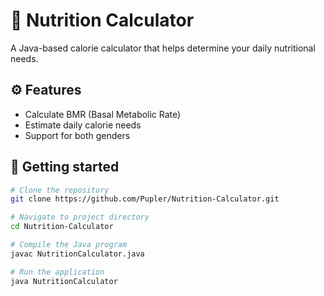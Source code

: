 # 🍎 Nutrition Calculator

A Java-based calorie calculator that helps determine your daily nutritional needs.

## ⚙️ Features
- Calculate BMR (Basal Metabolic Rate)
- Estimate daily calorie needs
- Support for both genders

## 🚀 Getting started
```bash
# Clone the repository
git clone https://github.com/Pupler/Nutrition-Calculator.git

# Navigate to project directory
cd Nutrition-Calculator

# Compile the Java program
javac NutritionCalculator.java

# Run the application
java NutritionCalculator
```